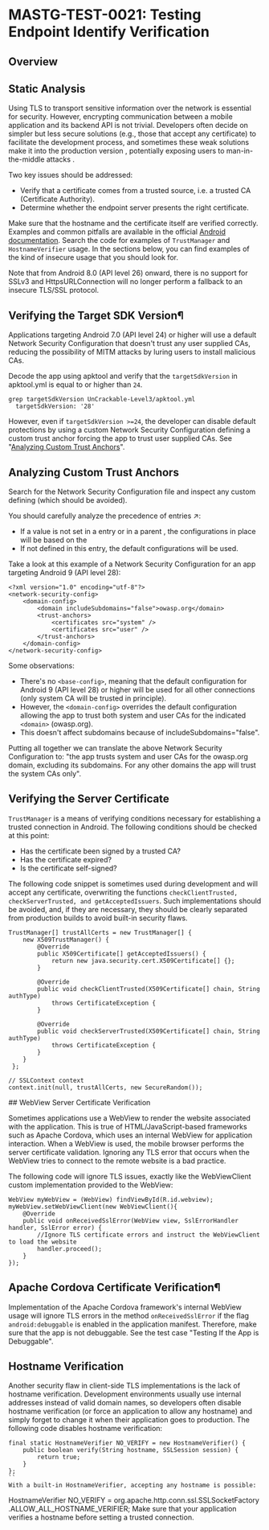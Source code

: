 # MASTG-TEST-0021: Testing Endpoint Identify Verification

## Overview

## Static Analysis

Using TLS to transport sensitive information over the network is essential for security. However, encrypting communication between a mobile application and its backend API is not trivial. Developers often decide on simpler but less secure solutions (e.g., those that accept any certificate) to facilitate the development process, and sometimes these weak solutions make it into the production version , potentially exposing users to man-in-the-middle attacks .

Two key issues should be addressed:

- Verify that a certificate comes from a trusted source, i.e. a trusted CA (Certificate Authority).
- Determine whether the endpoint server presents the right certificate.

Make sure that the hostname and the certificate itself are verified correctly. Examples and common pitfalls are available in the official [Android documentation](https://developer.android.com/privacy-and-security/security-ssl). Search the code for examples of `TrustManager` and `HostnameVerifier` usage. In the sections below, you can find examples of the kind of insecure usage that you should look for.

Note that from Android 8.0 (API level 26) onward, there is no support for SSLv3 and HttpsURLConnection will no longer perform a fallback to an insecure TLS/SSL protocol.

## Verifying the Target SDK Version¶
Applications targeting Android 7.0 (API level 24) or higher will use a default Network Security Configuration that doesn't trust any user supplied CAs, reducing the possibility of MITM attacks by luring users to install malicious CAs.

Decode the app using apktool and verify that the `targetSdkVersion` in apktool.yml is equal to or higher than `24`.

```
grep targetSdkVersion UnCrackable-Level3/apktool.yml
  targetSdkVersion: '28'
```
However, even if `targetSdkVersion >=24`, the developer can disable default protections by using a custom Network Security Configuration defining a custom trust anchor forcing the app to trust user supplied CAs. See "[Analyzing Custom Trust Anchors](https://mas.owasp.org/MASTG/tests/android/MASVS-NETWORK/MASTG-TEST-0021/#analyzing-custom-trust-anchors)".

## Analyzing Custom Trust Anchors
Search for the Network Security Configuration file and inspect any custom <trust-anchors> defining <certificates src="user"> (which should be avoided).

You should carefully analyze the precedence of entries ↗:

- If a value is not set in a <domain-config> entry or in a parent <domain-config>, the configurations in place will be based on the <base-config>
- If not defined in this entry, the default configurations will be used.

Take a look at this example of a Network Security Configuration for an app targeting Android 9 (API level 28):

```
<?xml version="1.0" encoding="utf-8"?>
<network-security-config>
    <domain-config>
        <domain includeSubdomains="false">owasp.org</domain>
        <trust-anchors>
            <certificates src="system" />
            <certificates src="user" />
        </trust-anchors>
    </domain-config>
</network-security-config>
```
Some observations:

- There's no `<base-config>`, meaning that the default configuration for Android 9 (API level 28) or higher will be used for all other connections (only system CA will be trusted in principle).
- However, the `<domain-config>` overrides the default configuration allowing the app to trust both system and user CAs for the indicated `<domain>` (owasp.org).
- This doesn't affect subdomains because of includeSubdomains="false".

Putting all together we can translate the above Network Security Configuration to: "the app trusts system and user CAs for the owasp.org domain, excluding its subdomains. For any other domains the app will trust the system CAs only".

## Verifying the Server Certificate

`TrustManager` is a means of verifying conditions necessary for establishing a trusted connection in Android. The following conditions should be checked at this point:

- Has the certificate been signed by a trusted CA?
- Has the certificate expired?
- Is the certificate self-signed?

The following code snippet is sometimes used during development and will accept any certificate, overwriting the functions `checkClientTrusted, checkServerTrusted, and getAcceptedIssuers`. Such implementations should be avoided, and, if they are necessary, they should be clearly separated from production builds to avoid built-in security flaws.

```
TrustManager[] trustAllCerts = new TrustManager[] {
    new X509TrustManager() {
        @Override
        public X509Certificate[] getAcceptedIssuers() {
            return new java.security.cert.X509Certificate[] {};
        }

        @Override
        public void checkClientTrusted(X509Certificate[] chain, String authType)
            throws CertificateException {
        }

        @Override
        public void checkServerTrusted(X509Certificate[] chain, String authType)
            throws CertificateException {
        }
    }
 };

// SSLContext context
context.init(null, trustAllCerts, new SecureRandom());
```
## WebView Server Certificate Verification

Sometimes applications use a WebView to render the website associated with the application. This is true of HTML/JavaScript-based frameworks such as Apache Cordova, which uses an internal WebView for application interaction. When a WebView is used, the mobile browser performs the server certificate validation. Ignoring any TLS error that occurs when the WebView tries to connect to the remote website is a bad practice.

The following code will ignore TLS issues, exactly like the WebViewClient custom implementation provided to the WebView:

```
WebView myWebView = (WebView) findViewById(R.id.webview);
myWebView.setWebViewClient(new WebViewClient(){
    @Override
    public void onReceivedSslError(WebView view, SslErrorHandler handler, SslError error) {
        //Ignore TLS certificate errors and instruct the WebViewClient to load the website
        handler.proceed();
    }
});
```

## Apache Cordova Certificate Verification¶
Implementation of the Apache Cordova framework's internal WebView usage will ignore TLS errors  in the method `onReceivedSslError` if the flag `android:debuggable` is enabled in the application manifest. Therefore, make sure that the app is not debuggable. See the test case "Testing If the App is Debuggable".

## Hostname Verification
Another security flaw in client-side TLS implementations is the lack of hostname verification. Development environments usually use internal addresses instead of valid domain names, so developers often disable hostname verification (or force an application to allow any hostname) and simply forget to change it when their application goes to production. The following code disables hostname verification:

```
final static HostnameVerifier NO_VERIFY = new HostnameVerifier() {
    public boolean verify(String hostname, SSLSession session) {
        return true;
    }
};
``
With a built-in HostnameVerifier, accepting any hostname is possible:

```
HostnameVerifier NO_VERIFY = org.apache.http.conn.ssl.SSLSocketFactory
                             .ALLOW_ALL_HOSTNAME_VERIFIER;
Make sure that your application verifies a hostname before setting a trusted connection.


```
